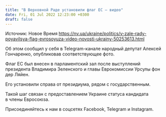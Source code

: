 ```yaml
---
title: "В Верховной Раде установили флаг ЕС — видео"
date: Fri, 01 Jul 2022 12:23:00 +0300
draft: false
---
```

Источник: Новое Время https://nv.ua/ukraine/politics/v-zale-rady-poyavilsya-flag-evrosoyuza-video-novosti-ukrainy-50253613.html


Об этом сообщил у себя в Telegram-канале народный депутат Алексей Гончаренко, опубликовав соответствующее фото.

Флаг ЕС был внесен в парламентский зал после выступлений президента Владимира Зеленского и главы Еврокомиссии Урсулы фон дер Ляйен.

Его установили справа от президиума, рядом с государственным.

Такой шаг связан с предоставлением Украине статуса кандидата в члены Евросоюза.

Присоединяйтесь к нам в соцсетях Facebook, Telegram и Instagram.
